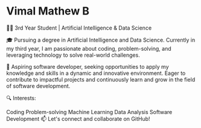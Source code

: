# Vimal Mathew B
👨‍💻 3rd Year Student | Artificial Intelligence & Data Science

🎓 Pursuing a degree in Artificial Intelligence and Data Science. Currently in my third year, I am passionate about coding, problem-solving, and leveraging technology to solve real-world challenges.

💼 Aspiring software developer, seeking opportunities to apply my knowledge and skills in a dynamic and innovative environment. Eager to contribute to impactful projects and continuously learn and grow in the field of software development.

🔍 Interests:

Coding
Problem-solving
Machine Learning
Data Analysis
Software Development
📫 Let's connect and collaborate on GitHub!
